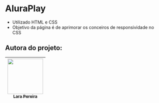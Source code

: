 # AluraPlay

- Utilizado HTML e CSS
- Objetivo da página é de aprimorar os conceiros de responsividade no CSS


## Autora do projeto:

| [<img src="https://media.licdn.com/dms/image/C4D03AQGh9BdP5Om_Rw/profile-displayphoto-shrink_200_200/0/1642126805674?e=1693440000&v=beta&t=TfK03jWv80-quDwb3s7KLhku_IPACHECFTxo79S85V0" width=115><br><sub>Lara Pereira</sub>](https://www.linkedin.com/in/lara-berns-pereira) |    
| :---: | 